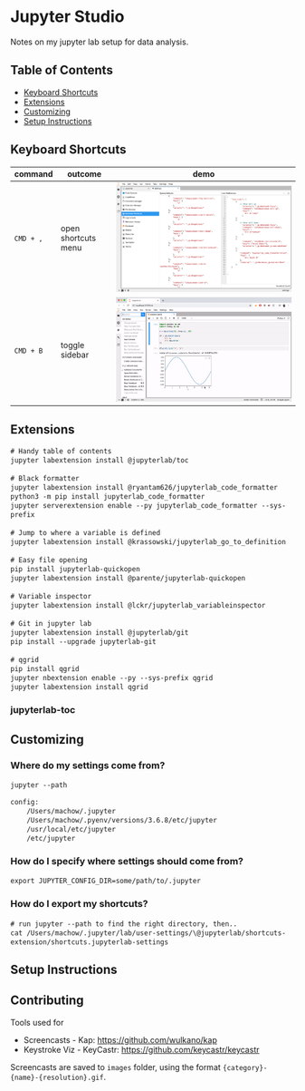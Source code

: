 Jupyter Studio
==============

Notes on my jupyter lab setup for data analysis.

Table of Contents
-----------------

- [Keyboard Shortcuts](#keyboard-shortcuts)
- [Extensions](#extensions)
- [Customizing](#customizing)
- [Setup Instructions](#setup-instructions)

Keyboard Shortcuts
------------------

| command | outcome | demo |
| ------- | ------- | ---- |
| `CMD + ,` | open shortcuts menu | ![](images/shortcuts-shortcut-menu.png) |
| `CMD + B` | toggle sidebar | ![](images/shortcuts-toggle-sidebar-1200.gif) |

Extensions
----------

```shell
# Handy table of contents
jupyter labextension install @jupyterlab/toc

# Black formatter
jupyter labextension install @ryantam626/jupyterlab_code_formatter
python3 -m pip install jupyterlab_code_formatter
jupyter serverextension enable --py jupyterlab_code_formatter --sys-prefix

# Jump to where a variable is defined
jupyter labextension install @krassowski/jupyterlab_go_to_definition

# Easy file opening
pip install jupyterlab-quickopen
jupyter labextension install @parente/jupyterlab-quickopen

# Variable inspector
jupyter labextension install @lckr/jupyterlab_variableinspector

# Git in jupyter lab
jupyter labextension install @jupyterlab/git
pip install --upgrade jupyterlab-git

# qgrid
pip install qgrid
jupyter nbextension enable --py --sys-prefix qgrid
jupyter labextension install qgrid

```

### jupyterlab-toc

Customizing
-----------

### Where do my settings come from?

```
jupyter --path
```

```shell
config:
    /Users/machow/.jupyter
    /Users/machow/.pyenv/versions/3.6.8/etc/jupyter
    /usr/local/etc/jupyter
    /etc/jupyter
```

### How do I specify where settings should come from?

```
export JUPYTER_CONFIG_DIR=some/path/to/.jupyter
```

### How do I export my shortcuts?

```
# run jupyter --path to find the right directory, then..
cat /Users/machow/.jupyter/lab/user-settings/\@jupyterlab/shortcuts-extension/shortcuts.jupyterlab-settings
```


Setup Instructions
------------------

Contributing
------------

Tools used for 

* Screencasts - Kap: https://github.com/wulkano/kap
* Keystroke Viz - KeyCastr: https://github.com/keycastr/keycastr

Screencasts are saved to `images` folder, using the format `{category}-{name}-{resolution}.gif`.
